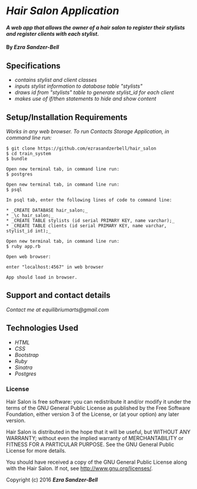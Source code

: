 # _Hair Salon Application_

#### _A web app that allows the owner of a hair salon to register their stylists and register clients with each stylist._

#### By _**Ezra Sandzer-Bell**_

## Specifications

* _contains stylist and client classes_
* _inputs stylist information to database table "stylists"_
* _draws id from "stylists" table to generate stylist_id for each client_
* _makes use of if/then statements to hide and show content_

## Setup/Installation Requirements

_Works in any web browser. To run Contacts Storage Application, in command line run:_

```
$ git clone https://github.com/ezrasandzerbell/hair_salon
$ cd train_system
$ bundle

Open new terminal tab, in command line run:
$ postgres

Open new terminal tab, in command line run:
$ psql

In psql tab, enter the following lines of code to command line:

* _CREATE DATABASE hair_salon;_
* _\c hair_salon;_
* _CREATE TABLE stylists (id serial PRIMARY KEY, name varchar);_
* _CREATE TABLE clients (id serial PRIMARY KEY, name varchar, stylist_id int);_

Open new terminal tab, in command line run:
$ ruby app.rb

Open web browser:

enter "localhost:4567" in web browser

App should load in browser.

```

## Support and contact details

_Contact me at equilibriumarts@gmail.com_

## Technologies Used

* _HTML_
* _CSS_
* _Bootstrap_
* _Ruby_
* _Sinatra_
* _Postgres_


### License

Hair Salon is free software: you can redistribute it and/or modify it under the terms of the GNU General Public License as published by the Free Software Foundation, either version 3 of the License, or (at your option) any later version.

Hair Salon is distributed in the hope that it will be useful, but WITHOUT ANY WARRANTY; without even the implied warranty of MERCHANTABILITY or FITNESS FOR A PARTICULAR PURPOSE. See the GNU General Public License for more details.

You should have received a copy of the GNU General Public License along with the Hair Salon. If not, see http://www.gnu.org/licenses/.

Copyright (c) 2016 **_Ezra Sandzer-Bell_**
